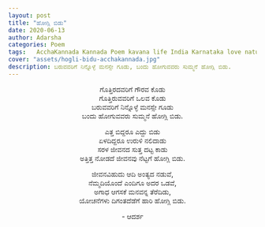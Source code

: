 ```yaml
---
layout: post
title: "ಹೋಗ್ಲಿ ಬಿಡು"
date: 2020-06-13
author: Adarsha
categories: Poem
tags:	AcchaKannada Kannada Poem kavana life India Karnataka love nature jeevana letitgo let it go hogli bidu
cover: "assets/hogli-bidu-acchakannada.jpg"
description: ಬರುವವರಿಗೆ ನಿನ್ನೊಳ್ಳೆ ಮನಸ್ಸೇ ಗೂಡು, ಬಂದು ಹೋಗುವವರು ಸುಮ್ಮನೆ ಹೋಗ್ಲಿ ಬಿಡು.
---
```


<p align ="center"> ಗೊತ್ತಿರದವರಿಗೆ ಗೌರವ ಕೊಡು <br>
ಗೊತ್ತಿರುವವರಿಗೆ ಒಲವ ಕೊಡು <br>
ಬರುವವರಿಗೆ ನಿನ್ನೊಳ್ಳೆ ಮನಸ್ಸೇ ಗೂಡು <br>
ಬಂದು ಹೋಗುವವರು ಸುಮ್ಮನೆ ಹೋಗ್ಲಿ ಬಿಡು. </p>

<p align ="center"> ಎತ್ತ ಬಿದ್ದರೂ ಎದ್ದು ಬಿಡು <br>
ಏಳದಿದ್ದರೂ ಉರುಳಿ ನಲಿದಾಡು <br>
ಸರಳ ಜೀವನದ ಸುತ್ತ ದಟ್ಟ ಕಾಡು <br>
ಅತ್ತಿತ್ತ ನೋಡದೆ ಜೀವನವು ನೆಟ್ಟಗೆ ಹೋಗ್ಲಿ ಬಿಡು. </p>

<p align ="center"> ಜೀವನವಿಹುದು ಆದಿ ಅಂತ್ಯದ ನಡುವೆ, <br>
ನೆಮ್ಮದಿಯೊಂದೆ  ಎಂದಿಗೂ ಅದರ ಒಡವೆ, <br>
ಅಗಾಧ ಆಗಸಕೆ ಮನವನ್ನ ತೆರೆದಿಡು, <br>
ಯೋಚನೆಗಳು  ದಿಗಂತದೆಡೆಗೆ ಹಾರಿ ಹೋಗ್ಲಿ ಬಿಡು. </p>

<p align ="center"> - ಆದರ್ಶ</p>
